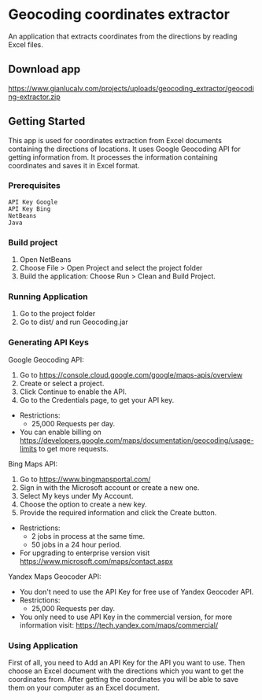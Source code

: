 # Geocoding coordinates extractor

An application that extracts coordinates from the directions by reading Excel files.

## Download app
https://www.gianlucalv.com/projects/uploads/geocoding_extractor/geocoding-extractor.zip

## Getting Started

This app is used for coordinates extraction from Excel documents containing the directions of locations. It uses Google Geocoding API for getting information from. It processes the information containing coordinates and saves it in Excel format.

### Prerequisites

```
API Key Google
API Key Bing
NetBeans
Java
```

### Build project

1. Open NetBeans
2. Choose File > Open Project and select the project folder
3. Build the application: Choose Run > Clean and Build Project.

### Running Application

1. Go to the project folder
2. Go to dist/ and run Geocoding.jar

### Generating API Keys

Google Geocoding API:

1. Go to https://console.cloud.google.com/google/maps-apis/overview
2. Create or select a project.
3. Click Continue to enable the API.
4. Go to the Credentials page, to get your API key. 

- Restrictions:
    - 25,000 Requests per day.
- You can enable billing on https://developers.google.com/maps/documentation/geocoding/usage-limits 
to get more requests.


Bing Maps API:

1. Go to https://www.bingmapsportal.com/
2. Sign in with the Microsoft account or create a new one.
3. Select My keys under My Account.
4. Choose the option to create a new key.
5. Provide the required information and click the Create button.

- Restrictions:
    - 2 jobs in process at the same time.
    - 50 jobs in a 24 hour period.
- For upgrading to enterprise version visit https://www.microsoft.com/maps/contact.aspx


Yandex Maps Geocoder API:

- You don't need to use the API Key for free use of Yandex Geocoder API.
- Restrictions:
    - 25,000 Requests per day.
- You only need to use API Key in the commercial version, for more information visit: https://tech.yandex.com/maps/commercial/

### Using Application

First of all, you need to Add an API Key for the API you want to use.
Then choose an Excel document with the directions which you want to get the coordinates from.
After getting the coordinates you will be able to save them on your computer as an Excel document.
